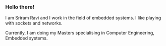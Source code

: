 ### Hello there!

I am Sriram Ravi and I work in the field of embedded systems. I like playing with sockets and networks.

Currently, I am doing my Masters specialising in Computer Engineering, Embedded systems.


<!--
**sriram181/sriram181** is a ✨ _special_ ✨ repository because its `README.md` (this file) appears on your GitHub profile.

Here are some ideas to get you started:

- 🔭 I’m currently working on ...
- 🌱 I’m currently learning ...
- 👯 I’m looking to collaborate on ...
- 🤔 I’m looking for help with ...
- 💬 Ask me about ...
- 📫 How to reach me: ...
- 😄 Pronouns: ...
- ⚡ Fun fact: ...
-->
